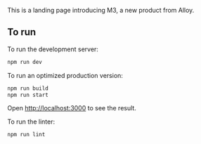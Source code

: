 This is a landing page introducing M3, a new product from Alloy.

## To run

To run the development server:

```bash
npm run dev
```

To run an optimized production version:

```bash
npm run build
npm run start
```

Open [http://localhost:3000](http://localhost:3000) to see the result.

To run the linter:

```bash
npm run lint
```
